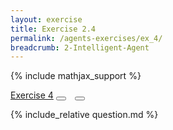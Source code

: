 ```yaml
---
layout: exercise
title: Exercise 2.4
permalink: /agents-exercises/ex_4/
breadcrumb: 2-Intelligent-Agent
---
```


{% include mathjax_support %}

<div class="card">
<div class="card-header p-2">
<a href='#' class="p-2">Exercise 4</a>
<button type="button" class="btn btn-dark float-right" title="Solve this Exercise" onclick="solve('ex2.4');" href="#"><i id="ex2.4" class="fas fa-pen" style="color:white"></i></button>
<a class="edit_question" href="#"><button type="button" class="btn btn-dark float-right" title="Edit this Question"  style="margin-left:10px; margin-right:10px;" onclick="edit('ex2.4');" href="#"><i id="ex2.4" class="far fa-edit" style="color:white"></i></button></a>
</div>
<div class="card-body">
<p class="card-text">{% include_relative question.md %}</p>
</div>
</div>
<br>
